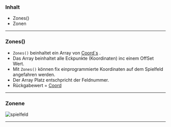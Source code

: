 ### Inhalt ###
 - Zones()
 - Zonen
----------

### Zones() ###

 - `Zones()` beinhaltet ein Array von [Coord`s](Coord) .
 - Das Array beinhaltet alle Eckpunkte (Koordinaten) inc einem OffSet Wert.
 - Mit `Zones()` können fix einprogrammierte Koordinaten auf dem Spielfeld angefahren werden.
 - Der Array Platz entschpricht der Feldnummer.
 - Rückgabewert = [Coord](Coord)



----------

### Zonene ###


![spielfeld](https://gitlab.com/solidus/hefei/uploads/9c16481551f1f62c1524b4e1deed6891/spielfeld.PNG)

----------
